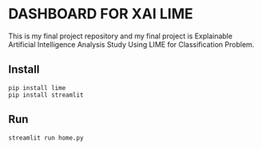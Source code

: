 # DASHBOARD FOR XAI LIME
This is my final project repository and my final project is Explainable Artificial Intelligence Analysis Study Using LIME for Classification Problem. 

## Install
```
pip install lime
pip install streamlit
```

## Run
```
streamlit run home.py
```
